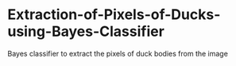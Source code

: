 # Extraction-of-Pixels-of-Ducks-using-Bayes-Classifier
Bayes classifier to extract the pixels of duck bodies from the image
